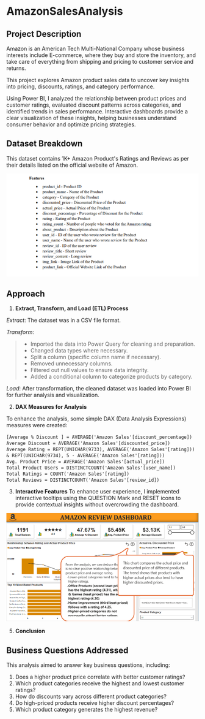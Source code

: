 # AmazonSalesAnalysis

## Project Description

Amazon is an American Tech Multi-National Company whose business interests include E-commerce, 
where they buy and store the inventory, and take care of everything from shipping and pricing to customer 
service and returns. 

This project explores Amazon product sales data to uncover key insights into pricing, discounts, ratings, and category performance. 

Using Power BI, I analyzed the relationship between product prices and customer ratings, evaluated discount patterns across categories, and identified trends in sales performance. Interactive dashboards provide a clear visualization of these insights, helping businesses understand consumer behavior and optimize pricing strategies.

## Dataset Breakdown

This dataset contains 1K+ Amazon Product's Ratings and Reviews as per their details listed on the official website of Amazon.

![Dataset_Features](https://github.com/OlanikeCJ/AmazonSalesAnalysis/blob/main/Dataset%20features.png?raw=true)

## Approach
1. **Extract, Transform, and Load (ETL) Process**
   
*Extract*: The dataset was in a CSV file format.

*Transform*:
> * Imported the data into Power Query for cleaning and preparation.
> * Changed data types where necessary.
> * Split a column (specific column name if necessary).
> * Removed unnecessary columns.
> * Filtered out null values to ensure data integrity.
> * Added a conditional column to categorize products by category.

*Load*: After transformation, the cleaned dataset was loaded into Power BI for further analysis and visualization.

2. **DAX Measures for Analysis**
   
To enhance the analysis, some simple DAX (Data Analysis Expressions) measures were created:

```DAX
[Average % Discount ] = AVERAGE('Amazon Sales'[discount_percentage])
Average Discount = AVERAGE('Amazon Sales'[discounted_price])
Average Rating = REPT(UNICHAR(9733), AVERAGE('Amazon Sales'[rating])) & REPT(UNICHAR(9734), 5 - AVERAGE('Amazon Sales'[rating]))
Avg. Product Price = AVERAGE('Amazon Sales'[actual_price])
Total Product Users = DISTINCTCOUNT('Amazon Sales'[user_name])
Total Ratings = COUNT('Amazon Sales'[rating])
Total Reviews = DISTINCTCOUNT('Amazon Sales'[review_id])
```

3. **Interactive Features**
   To enhance user experience, I implemented interactive tooltips using the QUESTION Mark and RESET icons to provide contextual insights without overcrowding the dashboard.

![Insights](https://github.com/OlanikeCJ/AmazonSalesAnalysis/blob/main/Amazon_Review_Insights.png?raw=true)

5. **Conclusion**
## Business Questions Addressed
This analysis aimed to answer key business questions, including:

1. Does a higher product price correlate with better customer ratings?
2. Which product categories receive the highest and lowest customer ratings?
3. How do discounts vary across different product categories?
4. Do high-priced products receive higher discount percentages?
5. Which product category generates the highest revenue?




